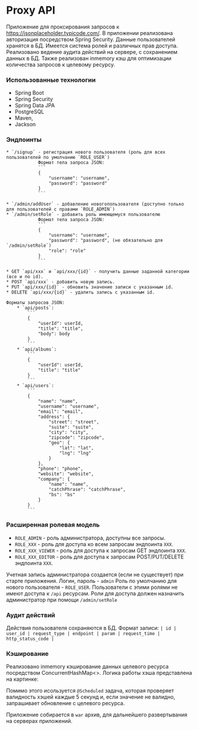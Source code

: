 # Proxy API

Приложение для проксирования запросов к https://jsonplaceholder.typicode.com/.
В приложении реализована авторизация посредством Spring Security. Данные пользователей хранятся в БД.
Имеется система ролей и различных прав доступа. Реализовано ведение аудита действий на сервере, с 
сохранением данных в БД. Также реализован inmemory кэш для оптимизации количества запросов к целевому 
ресурсу. 

### Использованные технологии
* Spring Boot
* Spring Security
* Spring Data JPA 
* PostgreSQL
* Maven,
* Jackson

### Эндпоинты
    * `/signup` - регистрация нового пользователя (роль для всех пользователей по умолчанию `ROLE_USER`)
                Формат тела запроса JSON:
                ```
                {
                    "username": "username",
                    "password": "password"
                }
                ```

    * `/admin/addUser` - добавление новогопользователя (доступно только для пользователей с правами `ROLE_ADMIN`)
    * `/admin/setRole` - добавить роль имеющемуся пользователю
                Формат тела запроса JSON:
                ```
                {
                    "username": "username",
                    "password": "password", (не обязательно для `/admin/setRole`)
                    "role": "role"
                }
                ```

    * GET `api/xxx` и `api/xxx/{id}` - получить данные заданной категории (все и по id).
    * POST `api/xxx` - добавить новую запись.
    * PUT `api/xxx/{id}` - обновить значение записи с указанным id.
    * DELETE `api/xxx/{id}` - удалить запись с указанным id.

    Форматы запросов JSON:
        * `api/posts`:
            ```
            {
                "userId": userId,
                "title": "title",
                "body": body
            }
            ```
        * `api/albums`:
            ```
            {
                "userId": userId,
                "title": "title"
            }
            ```
        * `api/users`:
            ```
            {
                "name": "name",
                "username": "username",
                "email": "email",
                "address": {
                    "street": "street",
                    "suite": "suite",
                    "city": "city",
                    "zipcode": "zipcode",
                    "geo": {
                        "lat": "lat",
                        "lng": "lng"
                    }
                },
                "phone": "phone",
                "website": "website",
                "company": {
                    "name": "name",
                    "catchPhrase": "catchPhrase",
                    "bs": "bs"
                }
            }
            ```

### Расширенная ролевая модель
* `ROLE_ADMIN` - роль администратора, доступны все запросы.
* `ROLE_XXX` - роль для доступа ко всем запросам эндпоинта `XXX`.
* `ROLE_XXX_VIEWER` - роль для доступа к запросам GET эндпоинта `XXX`.
* `ROLE_XXX_EDITOR` - роль для доступа к запросам POST/PUT/DELETE эндпоинта `XXX`.
    
Учетная запись администратора создается (если не существует) при старте приложения.
Логин, пароль - `admin`
Роль по умолчанию для нового пользователя - `ROLE_USER`. Пользователи с этими ролями не
имеют доступа к `/api` ресурсам. Роли для доступа должен назначить администратор 
при помощи `/admin/setRole`

### Аудит действий
Действия пользователя сохраняются в БД. Формат записи:
`| id | user_id | request_type | endpoint | param | request_time | http_status_code |`

### Кэширование
Реализовано inmemory кэширование данных целевого ресурса посредством ConcurrentHashMap<>.
Логика работы хэша представлена на картинке:

Помимо этого исользуется `@Scheduled` задача, которая проверяет валидность хэшей
каждые 5 секунд и, если значение не валидно, запрашивает обновление с целевого ресурса. 


Приложение собирается в `war` архив, для дальнейшего развертывания на серверах приложений.